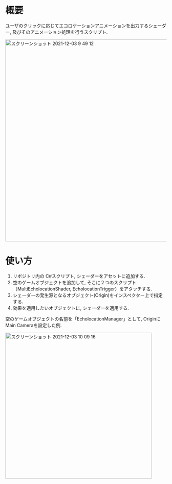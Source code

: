 # 概要

ユーザのクリックに応じてエコロケーションアニメーションを出力するシェーダー, 及びそのアニメーション処理を行うスクリプト.

<img width="632" alt="スクリーンショット 2021-12-03 9 49 12" src="https://user-images.githubusercontent.com/47634358/144525916-15405d05-c048-4402-a076-21e3a57de1ea.png">

# 使い方

1. リポジトリ内の C#スクリプト, シェーダーをアセットに追加する.
2. 空のゲームオブジェクトを追加して, そこに２つのスクリプト（MultiEcholocationShader, EcholocationTrigger）をアタッチする.
3. シェーダーの発生源となるオブジェクト(Origin)をインスペクター上で指定する.
5. 効果を適用したいオブジェクトに, シェーダーを適用する.

空のゲームオブジェクトの名前を「EcholocationManager」として, OriginにMain Cameraを設定した例.


<img width="457" alt="スクリーンショット 2021-12-03 10 09 16" src="https://user-images.githubusercontent.com/47634358/144527530-a0dbf281-5af8-40ff-ae49-510d55620212.png">

